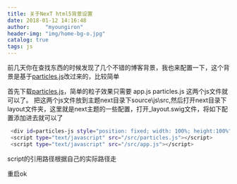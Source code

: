 ```yaml
---
title: 关于NexT html5背景设置
date: 2018-01-12 14:16:48
author:     "myoungiron"
header-img: "img/home-bg-o.jpg"
catalog: true
tags: js
---
```

前几天你在查找东西的时候发现了几个不错的博客背景，我也来配置一下，这个背景是基于[particles.js](http://codepen.io/VincentGarreau/pen/pnlso)改过来的，比较简单

<!-- more -->
首先下载[particles.js](http://codepen.io/VincentGarreau/pen/pnlso)，简单的粒子效果只需要 app.js particles.js 这两个js文件就可以了。
把这两个js文件放到主题next目录下source\js\src,然后打开next目录下layout文件夹，这里就是next主题的一些配置，打开_layout.swig文件，将如下配置添加进去就可以了
``` bash
 <div id=particles-js style="position: fixed; width: 100%; height:100%"></div>
 <script type="text/javascript" src="/src/particles.js"></script>
 <script type="text/javascript" src="/src/app.js"></script>
```
script的引用路径根据自己的实际路径走

重启ok
